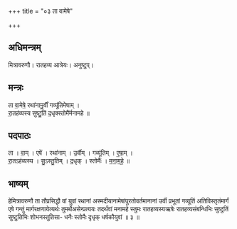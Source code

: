 +++
title = "०३ ता वामेषे"

+++
## अधिमन्त्रम्
मित्रावरुणौ। रातहव्य आत्रेयः। अनुष्टुप्।

## मन्त्रः
ता वा॒मेषे॒ रथा॑नामु॒र्वीं गव्यू॑तिमेषाम् ।  
रा॒तह॑व्यस्य सुष्टु॒तिं द॒धृक्स्तोमै॑र्मनामहे ॥

## पदपाठः
ता । वा॒म् । एषे॑ । रथा॑नाम् । उ॒र्वीम् । गव्यू॑तिम् । ए॒षा॒म् ।  
रा॒तऽह॑व्यस्य । सु॒ऽस्तु॒तिम् । द॒धृक् । स्तोमैः॑ । म॒ना॒म॒हे॒ ॥

## भाष्यम्
हेमित्रावरुणौ ता तौप्रसिद्धौ वां युवां रथानां अस्मदीयानामेषांपुरतोवर्तमानानां उर्वी प्रभूतां गव्यूतिं अतिविस्तृतंमार्गं एषे गन्तुं मार्गरक्षणायेत्यर्थः तुमर्थेअसेन्प्रत्ययः तदर्थंवां मनामहे स्तुमः रातहव्यस्यऋषेः रातहव्यसंबन्धिभिः सुष्टुतिं सुष्टुतिभिः शोभनस्तुतिसा- धनैः स्तोमैः दृधृक् धर्षकौयुवां ॥ ३ ॥